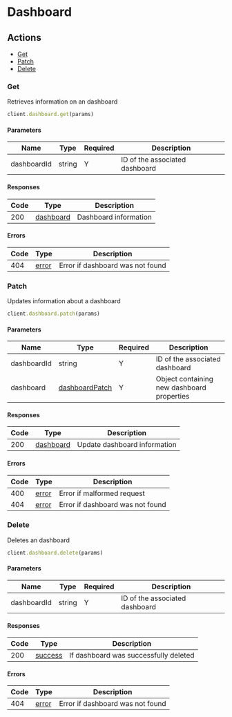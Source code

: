 # Dashboard

## Actions

*   [Get](#get)
*   [Patch](#patch)
*   [Delete](#delete)

### Get

Retrieves information on an dashboard

```ruby
client.dashboard.get(params)
```

#### Parameters

| Name | Type | Required | Description |
| ---- | ---- | -------- | ----------- |
| dashboardId | string | Y | ID of the associated dashboard |

#### Responses

| Code | Type | Description |
| ---- | ---- | ----------- |
| 200 | [dashboard](_schemas.md#dashboard) | Dashboard information |

#### Errors

| Code | Type | Description |
| ---- | ---- | ----------- |
| 404 | [error](_schemas.md#error) | Error if dashboard was not found |

### Patch

Updates information about a dashboard

```ruby
client.dashboard.patch(params)
```

#### Parameters

| Name | Type | Required | Description |
| ---- | ---- | -------- | ----------- |
| dashboardId | string | Y | ID of the associated dashboard |
| dashboard | [dashboardPatch](_schemas.md#dashboardpatch) | Y | Object containing new dashboard properties |

#### Responses

| Code | Type | Description |
| ---- | ---- | ----------- |
| 200 | [dashboard](_schemas.md#dashboard) | Update dashboard information |

#### Errors

| Code | Type | Description |
| ---- | ---- | ----------- |
| 400 | [error](_schemas.md#error) | Error if malformed request |
| 404 | [error](_schemas.md#error) | Error if dashboard was not found |

### Delete

Deletes an dashboard

```ruby
client.dashboard.delete(params)
```

#### Parameters

| Name | Type | Required | Description |
| ---- | ---- | -------- | ----------- |
| dashboardId | string | Y | ID of the associated dashboard |

#### Responses

| Code | Type | Description |
| ---- | ---- | ----------- |
| 200 | [success](_schemas.md#success) | If dashboard was successfully deleted |

#### Errors

| Code | Type | Description |
| ---- | ---- | ----------- |
| 404 | [error](_schemas.md#error) | Error if dashboard was not found |
